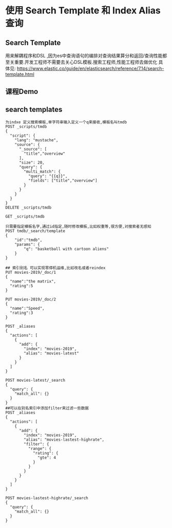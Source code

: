 # 使用 Search Template 和 Index Alias 查询

## Search Template
用来解耦程序和DSL ,因为es中查询语句的编排对查询结果算分和返回/查询性能都至关重要.开发工程师不需要去关心DSL模板.搜索工程师,性能工程师去做优化
具体见:
		https://www.elastic.co/guide/en/elasticsearch/reference/7.14/search-template.html

## 课程Demo

## search templates
```
为indxe 定义搜索模板,单字符串输入定义一个q来接收,模板名叫tmdb
POST _scripts/tmdb
{
  "script": {
    "lang": "mustache",
    "source": {
      "_source": [
        "title","overview"
      ],
      "size": 20,
      "query": {
        "multi_match": {
          "query": "{{q}}",
          "fields": ["title","overview"]
        }
      }
    }
  }
}
DELETE _scripts/tmdb

GET _scripts/tmdb

只需要指定模板名字,通过id指定,随时修改模板,比如权重等,很方便,对搜索者无感知
POST tmdb/_search/template
{
    "id":"tmdb",
    "params": {
        "q": "basketball with cartoon aliens"
    }
}

## 索引别名 可以实现零停机运维,比如改名或者reindex
PUT movies-2019/_doc/1
{
  "name":"the matrix",
  "rating":5
}

PUT movies-2019/_doc/2
{
  "name":"Speed",
  "rating":3
}

POST _aliases
{
  "actions": [
    {
      "add": {
        "index": "movies-2019",
        "alias": "movies-latest"
      }
    }
  ]
}

POST movies-latest/_search
{
  "query": {
    "match_all": {}
  }
}
##可以在别名索引中添加filter来过滤一些数据
POST _aliases
{
  "actions": [
    {
      "add": {
        "index": "movies-2019",
        "alias": "movies-lastest-highrate",
        "filter": {
          "range": {
            "rating": {
              "gte": 4
            }
          }
        }
      }
    }
  ]
}

POST movies-lastest-highrate/_search
{
  "query": {
    "match_all": {}
  }
}



```
